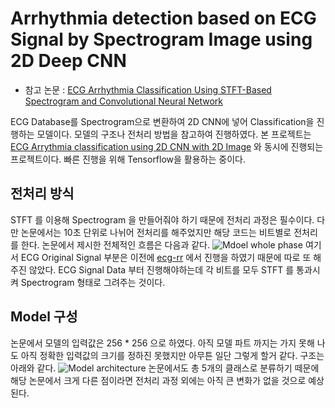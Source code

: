 # Arrhythmia detection based on ECG Signal by Spectrogram Image using 2D Deep CNN
- 참고 논문 : [ECG Arrhythmia Classification Using STFT-Based Spectrogram and Convolutional Neural Network](https://ieeexplore.ieee.org/document/8759878)

ECG Database를 Spectrogram으로 변환하여 2D CNN에 넣어 Classification을 진행하는 모델이다. 모델의 구조나 전처리 방법을 참고하여 진행하였다. 본 프로젝트는 [ECG Arrythmia classification using 2D CNN with 2D Image](https://github.com/insung3511/2d_cnn_ecg) 와 동시에 진행되는 프로젝트이다. 빠른 진행을 위해 Tensorflow을 활용하는 중이다.

## 전처리 방식
STFT 를 이용해 Spectrogram 을 만들어줘야 하기 때문에 전처리 과정은 필수이다. 다만 논문에서는 10초 단위로 나뉘어 전처리를 해주었지만 해당 코드는 비트별로 전처리를 한다. 논문에서 제시한 전체적인 흐름은 다음과 같다. 
![Mdoel whole phase](https://ieeexplore.ieee.org/ielx7/6287639/8600701/8759878/graphical_abstract/access-gagraphic-2928017.jpg)
여기서 ECG Original Signal 부분은 이전에 [ecg-rr](https://github.com/insung3511/ecg-rr) 에서 진행을 하였기 때문에 따로 또 해주진 않았다. ECG Signal Data 부터 진행해야하는데 각 비트를 모두 STFT 를 통과시켜 Spectrogram 형태로 그려주는 것이다. 

## Model 구성
논문에서 모델의 입력값은 256 * 256 으로 하였다. 아직 모델 파트 까지는 가지 못해 나도 아직 정확한 입력값의 크기를 정하진 못했지만 아무튼 일단 그렇게 할거 같다. 구조는 아래와 같다.
![Model architecture](https://ieeexplore.ieee.org/mediastore_new/IEEE/content/media/6287639/8600701/8759878/huang4-2928017-large.gif)
논문에서도 총 5개의 클래스로 분류하기 떼문에 해당 논문에서 크게 다른 점이라면 전처리 과정 외에는 아직 큰 변화가 없을 것으로 예상된다.
